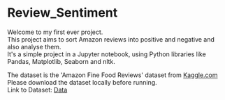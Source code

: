 # Review_Sentiment
Welcome to my first ever project. <br>
This project aims to sort Amazon reviews into positive and negative and also analyse them. <br>
It's a simple project in a Jupyter notebook, using Python libraries like Pandas, Matplotlib, Seaborn and nltk.

The dataset is the 'Amazon Fine Food Reviews' dataset from [Kaggle.com](https://www.kaggle.com/)<br>
Please download the dataset locally before running.<br>
Link to Dataset: [Data](https://www.kaggle.com/code/varadahirwadkar/starter-amazon-fine-food-reviews-503caf78-5)
                                                                                                
